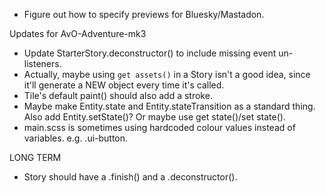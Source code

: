 - Figure out how to specify previews for Bluesky/Mastadon.

Updates for AvO-Adventure-mk3
- Update StarterStory.deconstructor() to include missing event un-listeners.
- Actually, maybe using `get assets()` in a Story isn't a good idea, since it'll generate a NEW object every time it's called.
- Tile's default paint() should also add a stroke.
- Maybe make Entity.state and Entity.stateTransition as a standard thing. Also add Entity.setState()? Or maybe use get state()/set state().
- main.scss is sometimes using hardcoded colour values instead of variables. e.g. .ui-button.

LONG TERM
- Story should have a .finish() and a .deconstructor().